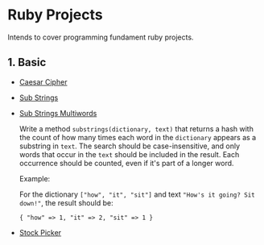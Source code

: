# Ruby Projects
Intends to cover programming fundament ruby projects.
## 1. Basic
- [Caesar Cipher](https://github.com/Muhammad-Taha-Qader/Ruby/blob/main/Basic/Caesar_Cipher.rb)
- [Sub Strings](https://github.com/Muhammad-Taha-Qader/Ruby/blob/main/Basic/substrings.rb)
- [Sub Strings Multiwords](https://github.com/Muhammad-Taha-Qader/Ruby/blob/main/Basic/substring_multiwords.rb)
    
    Write a method `substrings(dictionary, text)` that returns a hash with the count of how many times each word in the `dictionary` appears as a substring in `text`. The search should be case-insensitive, and only words that occur in the `text` should be included in the result. Each occurrence should be counted, even if it's part of a longer word.
    
    Example:
    
    For the dictionary `["how", "it", "sit"]` and text `"How's it going? Sit down!"`, the result should be:
    
    `{ "how" => 1, "it" => 2, "sit" => 1 }`
- [Stock Picker]()